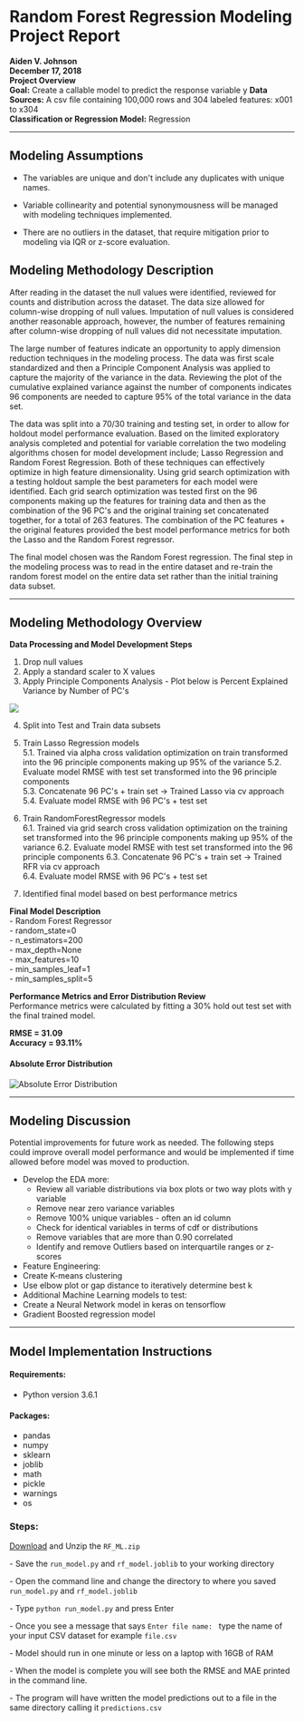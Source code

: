 # Random Forest Regression Modeling Project Report

**Aiden V. Johnson**   
**December 17, 2018**  
**Project Overview**  
**Goal:** Create a callable model to predict the response variable y 
**Data Sources:**
A csv file containing 100,000 rows and 304 labeled features: x001 to x304  
**Classification or Regression Model:** Regression    

---
## Modeling Assumptions
 * The variables are unique and don't include any duplicates with unique names.  

 * Variable collinearity and potential synonymousness will be managed with modeling techniques implemented.  
 * There are no outliers in the dataset, that require mitigation prior to modeling via IQR or z-score evaluation.  


## Modeling Methodology Description
After reading in the dataset the null values were identified, reviewed for counts and distribution across the dataset. The data size allowed for column-wise dropping of null values. Imputation of null values is considered another reasonable approach, however, the number of features remaining after column-wise dropping of null values did not necessitate imputation.  

The large number of features indicate an opportunity to apply dimension reduction techniques in the modeling process. The data was first scale standardized and then a Principle Component Analysis was applied to capture the majority of the variance in the data. Reviewing the plot of the cumulative explained variance against the number of components indicates 96 components are needed to capture 95% of the total variance in the data set.  

The data was split into a 70/30 training and testing set, in order to allow for holdout model performance evaluation.
Based on the limited exploratory analysis completed and potential for variable correlation the two modeling algorithms chosen for model development include; Lasso Regression and Random Forest Regression. Both of these techniques can effectively optimize in high feature dimensionality. Using grid search optimization with a testing holdout sample the best parameters for each model were identified. Each grid search optimization was tested first on the 96 components making up the features for training data and then as the combination of the 96 PC's and the original training set concatenated together, for a total of 263 features. The combination of the PC features + the original features provided the best model performance metrics for both the Lasso and the Random Forest regressor.

The final model chosen was the Random Forest regression. The final step in the modeling process was to read in the entire dataset and re-train the random forest model on the entire data set rather than the initial training data subset.

---

## Modeling Methodology Overview

 **Data Processing and Model Development Steps**
 1. Drop null values
 2. Apply a standard scaler to X values
 1. Apply Principle Components Analysis  - Plot below is Percent Explained Variance by Number of PC's

 ![](assets/markdown-img-paste-20181217170330211.png)

 4. Split into Test and Train data subsets
 5. Train Lasso Regression models  
 5.1. Trained via alpha cross validation optimization on train transformed into the 96 principle components making up 95% of the variance
 5.2.  Evaluate model RMSE with test set transformed into the 96 principle components    
 5.3.  Concatenate 96 PC's + train set -> Trained Lasso via cv approach  
 5.4.  Evaluate model RMSE with 96 PC's + test set    

 6. Train RandomForestRegressor models  
 6.1. Trained via grid search cross validation optimization on the training set transformed into the 96 principle components making up 95% of the variance
 6.2.  Evaluate model RMSE with test set transformed into the 96 principle components
 6.3.  Concatenate 96 PC's + train set -> Trained RFR via cv approach  
 6.4.  Evaluate model RMSE with 96 PC's + test set  

 7. Identified final model based on best performance metrics  

**Final Model Description**  
\- Random Forest Regressor  
\- random_state=0  
\- n_estimators=200  
\- max_depth=None  
\- max_features=10  
\- min_samples_leaf=1   
\- min_samples_split=5  

 **Performance Metrics and Error Distribution Review**  
 Performance metrics were calculated by fitting a 30% hold out test set with the final trained model.  

 **RMSE = 31.09**  
 **Accuracy = 93.11%**  



#### Absolute Error Distribution
![Absolute Error Distribution](assets/markdown-img-paste-20181217170719228.png)

---

## Modeling Discussion
Potential improvements for future work as needed. The following steps could improve overall model performance and would be implemented if time allowed before model was moved to production.  
* Develop the EDA more:
  * Review all variable distributions via box plots or two way plots with y variable
  * Remove near zero variance variables
  * Remove 100% unique variables - often an id column
  * Check for identical variables in terms of cdf or distributions
  * Remove variables that are more than 0.90 correlated
  * Identify and remove Outliers based on interquartile ranges or z-scores
* Feature Engineering:  
 * Create K-means clustering
 * Use elbow plot or gap distance to iteratively determine best k
* Additional Machine Learning models to test:
 * Create a Neural Network model in keras on tensorflow
 * Gradient Boosted regression model

---
## Model Implementation Instructions
#### Requirements:
 * Python version 3.6.1  

#### Packages:
 * pandas
 * numpy
 * sklearn
 * joblib
 * math
 * pickle
 * warnings
 * os
 ### Steps:
 [Download](https://www.dropbox.com/s/edjdce9c2mj4d7z/RF_ML.zip?dl=0) and Unzip the `RF_ML.zip`  

  \- Save the `run_model.py`  and `rf_model.joblib` to your working directory  

  \- Open the command line and change the directory to where you saved `run_model.py`  and `rf_model.joblib`  

  \- Type `python run_model.py` and press Enter

  \- Once you see a message that says `Enter file name: ` type the name of your input CSV dataset for example `file.csv`  

  \- Model should run in one minute or less on a laptop with 16GB of RAM

  \- When the model is complete you will see both the RMSE and MAE printed in the command line.  

  \- The program will have written the model predictions out to a file in the same directory calling it `predictions.csv`

